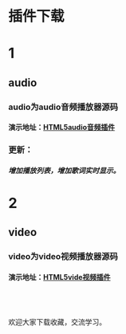 插件下载
===
# 1
## audio
### audio为audio音频播放器源码
#### 演示地址：[HTML5audio音频插件](https://www.azoth.club/demo1)
### 更新：
##### 增加播放列表，增加歌词实时显示。

# 2
## video
### video为video视频播放器源码
#### 演示地址：[HTML5vide视频插件](https://www.azoth.club/video1/player.html)
<br><br><br>
欢迎大家下载收藏，交流学习。



